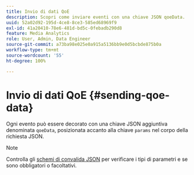 ```yaml
---
title: Invio di dati QoE
description: Scopri come inviare eventi con una chiave JSON qoeData.
uuid: 52a02d92-195d-4ce8-8ce3-585ed68969f9
exl-id: 41a20410-78e6-481d-bd5c-0febadb290d8
feature: Media Analytics
role: User, Admin, Data Engineer
source-git-commit: a73ba98e025e0a915a5136bb9e0d5bcbde875b0a
workflow-type: tm+mt
source-wordcount: '55'
ht-degree: 100%

---
```


# Invio di dati QoE {#sending-qoe-data}

Ogni evento può essere decorato con una chiave JSON aggiuntiva denominata `qoeData`, posizionata accanto alla chiave `params` nel corpo della richiesta JSON.

>[!NOTE]
>
>Controlla gli [schemi di convalida JSON](mc-api-validate-reqs.md) per verificare i tipi di parametri e se sono obbligatori o facoltativi.
